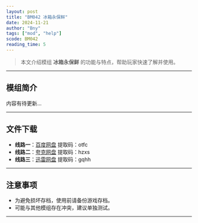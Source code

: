 ```yaml
---
layout: post
title: "BM042 冰箱永保鲜"
date: 2024-11-21
author: "Bny"
tags: ["mod", "help"]
scode: BM042
reading_time: 5
---
```


> 本文介绍模组 **冰箱永保鲜** 的功能与特点，帮助玩家快速了解并使用。

---

## 模组简介

内容有待更新...

---


## 文件下载
- **线路一**：[百度网盘](https://pan.baidu.com/s/1SQieMlSUef4uxPZhE9Q6ZA?pwd=otfc)  提取码：otfc  
- **线路二**：[夸克网盘](https://pan.quark.cn/s/44c18d0441aa?pwd=hzxs)  提取码：hzxs  
- **线路三**：[迅雷网盘](https://pan.xunlei.com/s/VOCCbaLFGMsB9vNnFIIGt4IYA1?pwd=gqhh)  提取码：gqhh  

---

## 注意事项
- 为避免损坏存档，使用前请备份游戏存档。
- 可能与其他模组存在冲突，建议单独测试。

---


